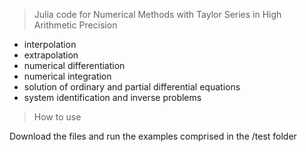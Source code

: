 > Julia code for Numerical Methods with Taylor Series in High Arithmetic Precision

- interpolation
- extrapolation
- numerical differentiation
- numerical integration
- solution of ordinary and partial differential equations
- system identification and inverse problems

> How to use

Download the files and run the examples comprised in the /test folder
